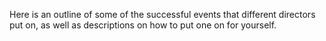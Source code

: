 Here is an outline of some of the successful events that different directors put on, as well as descriptions on how to put one on for yourself.
